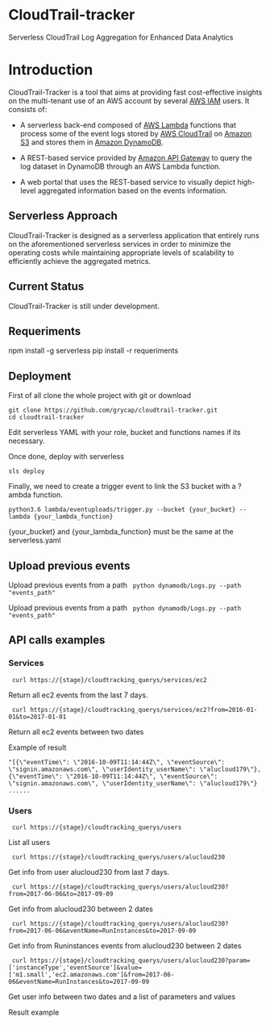 # CloudTrail-tracker
Serverless CloudTrail Log Aggregation for Enhanced Data Analytics

# Introduction

CloudTrail-Tracker is a tool that aims at providing fast cost-effective insights on the multi-tenant use of an AWS account by several [AWS IAM](https://aws.amazon.com/iam/) users. It consists of:

* A serverless back-end composed of [AWS Lambda](https://aws.amazon.com/lambda) functions that process some of the event logs stored by [AWS CloudTrail](https://aws.amazon.com/cloudtrail/) on [Amazon S3](https://aws.amazon.com/s3) and stores them in [Amazon DynamoDB](https://aws.amazon.com/dynamodb/). 

* A REST-based service provided by [Amazon API Gateway](https://aws.amazon.com/api-gateway/) to query the log dataset in DynamoDB through an AWS Lambda function.

* A web portal that uses the REST-based service to visually depict high-level aggregated information based on the events information.

## Serverless Approach

CloudTrail-Tracker is designed as a serverless application that entirely runs on the aforementioned serverless services in order to minimize the operating costs while maintaining appropriate levels of scalability to efficiently achieve the aggregated metrics.


## Current Status

CloudTrail-Tracker is still under development.

## Requeriments


npm install -g serverless
pip install -r requeriments

## Deployment

First of all clone the whole project with git or download

```
git clone https://github.com/grycap/cloudtrail-tracker.git
cd cloudtrail-tracker
```

Edit serverless YAML with your role, bucket and functions names if its necessary.

Once done, deploy with serverless

```
sls deploy
```

Finally, we need to create a trigger event to link the S3 bucket with a ?ambda function.

```
python3.6 lambda/eventuploads/trigger.py --bucket {your_bucket} --lambda {your_lambda_function}
```
{your_bucket} and {your_lambda_function} must be the same at the serverless.yaml



## Upload previous events
  
  Upload previous events from a path
  ``` python dynamodb/Logs.py --path "events_path"```


  Upload previous events from a path
  ``` python dynamodb/Logs.py --path "events_path"```

## API calls examples

### Services
  ``` curl https://{stage}/cloudtracking_querys/services/ec2```

  Return all ec2 events from the last 7 days.

  ``` curl https://{stage}/cloudtracking_querys/services/ec2?from=2016-01-01&to=2017-01-01```

  Return all ec2 events between two dates

  Example of result
  ```
  "[{\"eventTime\": \"2016-10-09T11:14:44Z\", \"eventSource\": \"signin.amazonaws.com\", \"userIdentity_userName\": \"alucloud179\"}, {\"eventTime\": \"2016-10-09T11:14:44Z\", \"eventSource\": \"signin.amazonaws.com\", \"userIdentity_userName\": \"alucloud179\"} ......

  ```
### Users
  ``` curl https://{stage}/cloudtracking_querys/users```

  List all users

  ``` curl https://{stage}/cloudtracking_querys/users/alucloud230```

  Get info from user alucloud230 from last 7 days.

  ``` curl https://{stage}/cloudtracking_querys/users/alucloud230?from=2017-06-06&to=2017-09-09```

  Get info from alucloud230 between 2 dates

  ``` curl https://{stage}/cloudtracking_querys/users/alucloud230?from=2017-06-06&eventName=RunInstances&to=2017-09-09```

  Get info from Runinstances events from alucloud230 between 2 dates

  ``` curl https://{stage}/cloudtracking_querys/users/alucloud230?param=['instanceType','eventSource']&value=['m1.small','ec2.amazonaws.com']&from=2017-06-06&eventName=RunInstances&to=2017-09-09```

  Get user info between two dates and a list of parameters and values

  Result example
